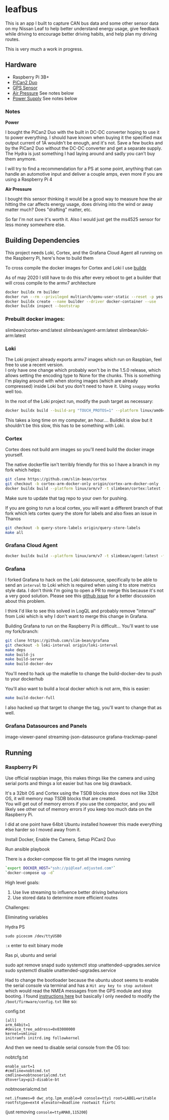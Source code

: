 

# leafbus

This is an app I built to capture CAN bus data and some other sensor data on my Nissan Leaf to help better understand
energy usage, give feedback while driving to encourage better driving habits, and help plan my driving routes.

This is very much a work in progress.


## Hardware

* Raspberry Pi 3B+ 
* [PiCan2 Duo](https://copperhilltech.com/pican2-duo-can-bus-board-for-raspberry-pi/)
* [GPS Sensor](https://www.adafruit.com/product/746)
* [Air Pressure](https://www.amazon.com/gp/product/B07FN6615W/ref=ppx_yo_dt_b_search_asin_title?ie=UTF8&psc=1) See notes below
* [Power Supply](http://www.chrobotics.com/shop/hydra) See notes below

### Notes 

**Power** 

I bought the PiCan2 Duo with the built in DC-DC converter hoping to use it to power everything.  I should have known when buying it the specified max output current of 1A wouldn't be enough, and it's not.
Save a few bucks and by the PiCan2 Duo without the DC-DC converter and get a separate supply.  The Hydra is just something I had laying around and sadly you can't buy them anymore.

I will try to find a recommendation for a PS at some point, anything that can handle an automotive input and deliver a couple amps, even more if you are using a Raspberry Pi 4

**Air Pressure**

I bought this sensor thinking it would be a good way to measure how the air hitting the car affects energy usage, does driving into the wind or away matter much?  Does "drafting" matter, etc.

So far I'm not sure it's worth it.  Also I would just get the ms4525 sensor for less money somewhere else.

## Building Dependencies 

This project needs Loki, Cortex, and the Grafana Cloud Agent all running on the Raspberry Pi, here's how to build them

To cross compile the docker images for Cortex and Loki I use [buildx](https://docs.docker.com/buildx/working-with-buildx/)

As of may 2020 I still have to do this after every reboot to get a builder that will cross compile to the armv7 architecture

```bash
docker buildx rm builder
docker run --rm --privileged multiarch/qemu-user-static --reset -p yes
docker buildx create --name builder --driver docker-container --use
docker buildx inspect --bootstrap
```

### Prebuilt docker images:

slimbean/cortex-amd:latest
slimbean/agent-arm:latest
slimbean/loki-arm:latest

### Loki

The Loki project already exports armv7 images which run on Raspbian, feel free to use a recent version.  
I only have one change which probably won't be in the 1.5.0 release, which allows setting the encoding type to None for the chunks.
This is something I'm playing around with when storing images (which are already compressed) inside Loki but you don't need to have it.
Using `snappy` works well too. 

In the root of the Loki project run, modify the push target as necessary:

```bash
docker buildx build --build-arg "TOUCH_PROTOS=1" --platform linux/amd64,linux/arm/v7 -f cmd/loki/Dockerfile --push -t slimbean/loki .
```

This takes a long time on my computer, an hour.... Buildkit is slow but it shouldn't be this slow, this has to be something with Loki.

### Cortex

Cortex does not build arm images so you'll need build the docker image yourself.

The native dockerfile isn't terribly friendly for this so I have a branch in my fork which helps:

```bash
git clone https://github.com/slim-bean/cortex
git checkout -b cortex-arm-docker-only origin/cortex-arm-docker-only
docker buildx build --platform linux/arm/v7 -t slimbean/cortex:latest -f cmd/cortex/Dockerfile --push .
```

Make sure to update that tag repo to your own for pushing.

If you are going to run a local cortex, you will want a different branch of that fork which lets cortex query the store for labels and also fixes an issue in Thanos

```bash
git checkout -b query-store-labels origin/query-store-labels
make all
```



### Grafana Cloud Agent

```bash
docker buildx build --platform linux/arm/v7 -t slimbean/agent:latest -f cmd/agent/Dockerfile --push .
```

### Grafana

I forked Grafana to hack on the Loki datasource, specifically to be able to send an `interval` to Loki which is required
when using it to store metrics style data.  I don't think I'm going to open a PR to merge this because it's not a very good solution.
Please see this [github issue](https://github.com/grafana/loki/issues/1779) for a better discussion about this problem.

I think I'd like to see this solved in LogQL and probably remove "interval" from Loki which is why I don't want to merge this change in Grafana.

Building Grafana to run on the Raspberry Pi is difficult... You'll want to use my fork/branch:

```bash
git clone https://github.com/slim-bean/grafana
git checkout -b loki-interval origin/loki-interval
make deps
make build-js
make build-server
make build-docker-dev
```

You'll need to hack up the makefile to change the build-docker-dev to push to your dockerhub


You'll also want to build a local docker which is not arm, this is easier:

```bash
make build-docker-full
```

I also hacked up that target to change the tag, you'll want to change that as well.

### Grafana Datasources and Panels

image-viewer-panel
streaming-json-datasource
grafana-trackmap-panel

## Running

### Raspberry Pi

Use official raspbian image, this makes things like the camera and using serial ports and things a lot easier but has one big drawback.

It's a 32bit OS and Cortex using the TSDB blocks store does not like 32bit OS, it will memory map TSDB blocks that are created.  
You will get out of memory errors if you use the compactor, and you will likely see other out of memory errors if you keep too much data on the Raspberry Pi.

I did at one point have 64bit Ubuntu installed however this made everything else harder so I moved away from it. 

Install Docker, Enable the Camera, Setup PiCan2 Duo

Run ansible playbook

There is a docker-compose file to get all the images running
```bash
`export DOCKER_HOST="ssh://pi@leaf.edjusted.com"`
`docker-compose up -d`
```
  
High level goals:

1. Use live streaming to influence better driving behaviors
2. Use stored data to determine more efficient routes

Challenges:

Eliminating variables






Hydra PS

`sudo picocom /dev/ttyUSB0`

`:x` enter to exit binary mode


Ras pi, ubuntu and serial

sudo apt remove snapd
sudo systemctl stop unattended-upgrades.service
sudo systemctl disable unattended-upgrades.service


Had to change the bootloader because the ubuntu uboot seems to enable the serial console via terminal and has a `Hit any key to stop autoboot` which would read the NMEA messages from the GPS module and stop booting.  I found [instructions here](https://wiki.ubuntu.com/ARM/RaspberryPi#Change_the_bootloader) but basically I only needed to modify the `/boot/firmware/config.txt` like so:

config.txt
```
[all]
arm_64bit=1
#device_tree_address=0x03000000
kernel=vmlinuz
initramfs initrd.img followkernel
```

And then we need to disable serial console from the OS too:

nobtcfg.txt
```
enable_uart=1
#cmdline=nobtcmd.txt
cmdline=nobtnoserialcmd.txt
dtoverlay=pi3-disable-bt
```

nobtnoserialcmd.txt
```
net.ifnames=0 dwc_otg.lpm_enable=0 console=tty1 root=LABEL=writable rootfstype=ext4 elevator=deadline rootwait fixrtc
```

(just removing `console=ttyAMA0,115200`)
